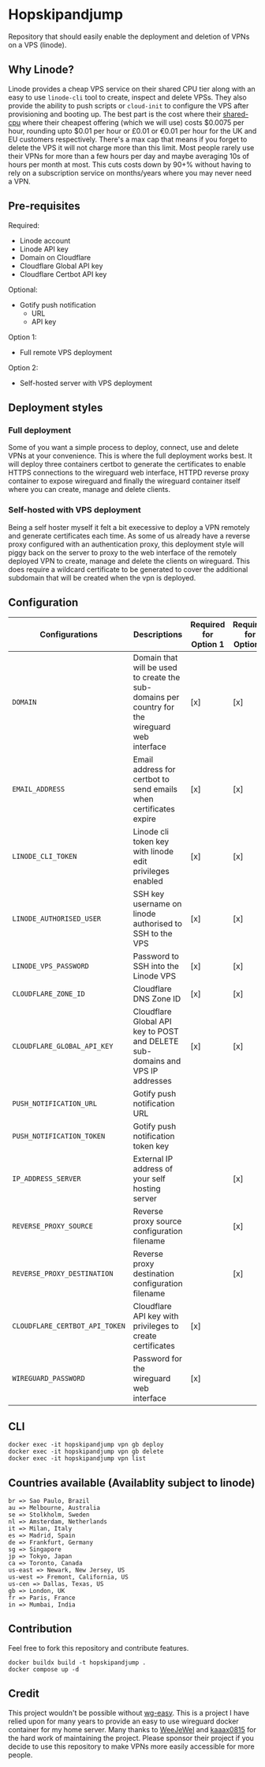 # Hopskipandjump

Repository that should easily enable the deployment and deletion of VPNs on a VPS (linode).

## Why Linode?

Linode provides a cheap VPS service on their shared CPU tier along with an easy to use `linode-cli` tool to create, inspect and delete VPSs. They also provide the ability to push scripts or `cloud-init` to configure the VPS after provisioning and booting up. The best part is the cost where their [shared-cpu](https://www.linode.com/pricing/) where their cheapest offering (which we will use) costs $0.0075 per hour, rounding upto $0.01 per hour or £0.01 or €0.01 per hour for the UK and EU customers respectively. There's a max cap that means if you forget to delete the VPS it will not charge more than this limit. Most people rarely use their VPNs for more than a few hours per day and maybe averaging 10s of hours per month at most. This cuts costs down by 90+% without having to rely on a subscription service on months/years where you may never need a VPN.

## Pre-requisites

Required:
- Linode account
- Linode API key
- Domain on Cloudflare
- Cloudflare Global API key
- Cloudflare Certbot API key

Optional:
- Gotify push notification
  - URL
  - API key

Option 1:
- Full remote VPS deployment

Option 2:
- Self-hosted server with VPS deployment

## Deployment styles

### Full deployment

Some of you want a simple process to deploy, connect, use and delete VPNs at your convenience. This is where the full deployment works best. It will deploy three containers certbot to generate the certificates to enable HTTPS connections to the wireguard web interface, HTTPD reverse proxy container to expose wireguard and finally the wireguard container itself where you can create, manage and delete clients.

### Self-hosted with VPS deployment

Being a self hoster myself it felt a bit execessive to deploy a VPN remotely and generate certificates each time. As some of us already have a reverse proxy configured with an authentication proxy, this deployment style will piggy back on the server to proxy to the web interface of the remotely deployed VPN to create, manage and delete the clients on wireguard. This does require a wildcard certificate to be generated to cover the additional subdomain that will be created when the vpn is deployed.

## Configuration

| Configurations                 | Descriptions                                                                                   | Required for Option 1 | Required for Option 2 | Optional              |
| ------------------------------ | ---------------------------------------------------------------------------------------------- | --------------------- | --------------------- | --------------------- |
| `DOMAIN`                       | Domain that will be used to create the sub-domains per country for the wireguard web interface | [x]                   | [x]                   |                       |
| `EMAIL_ADDRESS`                | Email address for certbot to send emails when certificates expire                              | [x]                   | [x]                   |                       |
| `LINODE_CLI_TOKEN`             | Linode cli token key with linode edit privileges enabled                                       | [x]                   | [x]                   |                       |
| `LINODE_AUTHORISED_USER`       | SSH key username on linode authorised to SSH to the VPS                                        | [x]                   | [x]                   |                       |
| `LINODE_VPS_PASSWORD`          | Password to SSH into the Linode VPS                                                            | [x]                   | [x]                   |                       |
| `CLOUDFLARE_ZONE_ID`           | Cloudflare DNS Zone ID                                                                         | [x]                   | [x]                   |                       |
| `CLOUDFLARE_GLOBAL_API_KEY`    | Cloudflare Global API key to POST and DELETE sub-domains and VPS IP addresses                  | [x]                   | [x]                   |                       |
| `PUSH_NOTIFICATION_URL`        | Gotify push notification URL                                                                   |                       |                       | [x]                   |
| `PUSH_NOTIFICATION_TOKEN`      | Gotify push notification token key                                                             |                       |                       | [x]                   |
| `IP_ADDRESS_SERVER`            | External IP address of your self hosting server                                                |                       | [x]                   |                       |
| `REVERSE_PROXY_SOURCE`         | Reverse proxy source configuration filename                                                    |                       | [x]                   |                       |
| `REVERSE_PROXY_DESTINATION`    | Reverse proxy destination configuration filename                                               |                       | [x]                   |                       |
| `CLOUDFLARE_CERTBOT_API_TOKEN` | Cloudflare API key with privileges to create certificates                                      | [x]                   |                       |                       |
| `WIREGUARD_PASSWORD`           | Password for the wireguard web interface                                                       | [x]                   |                       |                       |

## CLI

```
docker exec -it hopskipandjump vpn gb deploy
docker exec -it hopskipandjump vpn gb delete
docker exec -it hopskipandjump vpn list
```

## Countries available (Availablity subject to linode)

```
br => Sao Paulo, Brazil
au => Melbourne, Australia
se => Stolkholm, Sweden
nl => Amsterdam, Netherlands
it => Milan, Italy
es => Madrid, Spain
de => Frankfurt, Germany
sg => Singapore
jp => Tokyo, Japan
ca => Toronto, Canada
us-east => Newark, New Jersey, US
us-west => Fremont, California, US
us-cen => Dallas, Texas, US
gb => London, UK
fr => Paris, France
in => Mumbai, India
```

## Contribution

Feel free to fork this repository and contribute features.

```
docker buildx build -t hopskipandjump .
docker compose up -d
```

## Credit

This project wouldn't be possible without [wg-easy](https://github.com/wg-easy/wg-easy/tree/production). This is a project I have relied upon for many years to provide an easy to use wireguard docker container for my home server. Many thanks to [WeeJeWel](https://github.com/sponsors/WeeJeWel) and [kaaax0815](https://github.com/sponsors/kaaax0815) for the hard work of maintaining the project. Please sponsor their project if you decide to use this repository to make VPNs more easily accessible for more people.
